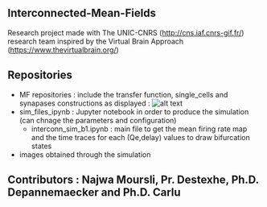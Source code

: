 ## Interconnected-Mean-Fields

Research project made with The UNIC-CNRS (http://cns.iaf.cnrs-gif.fr/) research team inspired by the Virtual Brain Approach (https://www.thevirtualbrain.org/)

## Repositories
* MF repositories : include the transfer function, single_cells and synapases constructions as displayed : 
 ![alt text](https://github.com/NajwaMoursli/Interconnected-Mean-Fields/master/MF_dependence_files.png?raw=true)
* sim_files_ipynb : Jupyter notebook in order to produce the simulation (can chnage the parameters and configuration)
  * interconn_sim_b1.ipynb : main file to get the mean firing rate map and the time traces for each (Qe,delay) values to draw bifurcation states
* images obtained through the simulation


## Contributors : Najwa Moursli, Pr. Destexhe, Ph.D. Depannemaecker and Ph.D. Carlu
